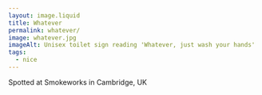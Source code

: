 ```yaml
---
layout: image.liquid
title: Whatever
permalink: whatever/
image: whatever.jpg
imageAlt: Unisex toilet sign reading 'Whatever, just wash your hands'
tags:
  - nice
---
```


Spotted at Smokeworks in Cambridge, UK
